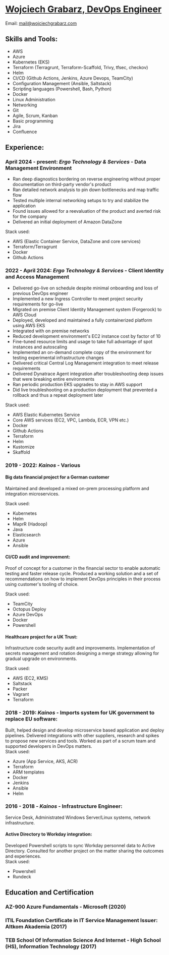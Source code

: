 # [Wojciech Grabarz, DevOps Engineer](./Wojciech-Grabarz-DevOps-Engineer-CV.pdf)
Email: mail@wojciechgrabarz.com
## Skills and Tools:
- AWS
- Azure  
- Kubernetes (EKS)
- Terraform (Terragrunt, Terraform-Scaffold, Trivy, tfsec, checkov)
- Helm
- CI/CD (Github Actions, Jenkins, Azure Devops, TeamCity)
- Configuration Management (Ansible, Saltstack)
- Scripting languages (Powershell, Bash, Python)  
- Docker
- Linux Administration
- Networking
- Git
- Agile, Scrum, Kanban
- Basic programming
- Jira 
- Confluence  

## Experience:  

### April 2024 - present: **_Ergo Technology & Services_**  - Data Management Environment
- Ran deep diagnostics bordering on reverse engineering without proper documentation on third-party vendor's product   
- Ran detailed network analysis to pin down bottlenecks and map traffic flow
- Tested multiple internal networking setups to try and stabilize the application  
- Found issues allowed for a reevaluation of the product and averted risk for the company  
- Delivered an initial deployment of Amazon DataZone  

Stack used:  
- AWS (Elastic Container Service, DataZone and core services)  
- Terraform/Terragrunt  
- Docker
- Github Actions  

### 2022 - April 2024: **_Ergo Technology & Services_** - Client Identity and Access Management
- Delivered go-live on schedule despite minimal onboarding and loss of previous DevOps engineer  
- Implemented a new Ingress Controller to meet project security requirements for go-live
- Migrated on premise Client Identity Management system (Forgerock) to AWS Cloud  
- Deployed, developed and maintained a fully containerized platform using AWS EKS  
- Integrated with on premise networks
- Reduced development environment's EC2 instance cost by factor of 10
- Fine-tuned resource limits and usage to take full advantage of spot instances and autoscaling  
- Implemented an on-demand complete copy of the environment for testing experimental infrastructure changes    
- Delivered critical Central Log Management integration to meet release requirements     
- Delivered Dynatrace Agent integration after troubleshooting deep issues that were breaking entire environments  
- Ran periodic production EKS upgrades to stay in AWS support
- Did live troubleshooting on a production deployment that prevented a rollback and thus a repeat deployment later  
  
Stack used:  
- AWS Elastic Kubernetes Service  
- Core AWS services (EC2, VPC, Lambda, ECR, VPN etc.)  
- Docker  
- Github Actions  
- Terraform   
- Helm  
- Kustomize  
- Skaffold  
  
### 2019 - 2022: **_Kainos_** - Various  
  
#### Big data financial project for a German customer  
Maintained and developed a mixed on-prem processing platform and integration microservices.  

Stack used:
- Kubernetes
- Helm
- MaprR (Hadoop)
- Java
- Elasticsearch
- Azure
- Ansible

#### CI/CD audit and improvement:
Proof of concept for a customer in the financial sector to enable automatic testing and faster release cycle. Produced a working solution and a set of recommendations on how to implement DevOps principles in their process using customer's tooling of choice.  

Stack used: 
- TeamCity
- Octopus Deploy 
- Azure DevOps
- Docker
- Powershell

#### Healthcare project for a UK Trust: 
Infrastructure code security audit and improvements. Implementation of secrets management and rotation designing a merge strategy allowing for gradual upgrade on environments. 

Stack used:
- AWS (EC2, KMS)
- Saltstack
- Packer
- Vagrant
- Terraform

### 2018 - 2019:  **_Kainos_** - Imports system for UK government to replace EU software:
Built, helped design and develop microservice based application and deploy pipelines. Delivered integrations with other suppliers, research and spikes to propose new services and tools. Worked as part of a scrum team and supported developers in DevOps matters.  
Stack used: 
- Azure (App Service, AKS, ACR)
- Terraform
- ARM templates
- Docker
- Jenkins
- Ansible
- Helm  

### 2016 - 2018 - **_Kainos_** - Infrastructure Engineer:  
Service Desk, Administrated Windows Server/Linux systems, network infrastructure.  

#### Active Directory to Workday integration:  
Developed Powershell scripts to sync Workday personnel data to Active Directory. Consulted for another project on the matter sharing the outcomes and experiences.  
Stack used:
- Powershell
- Rundeck

## Education and Certification 
### AZ-900 Azure Fundamentals - Microsoft (2020)  
### ITIL Foundation Certificate in IT Service Management Issuer: Altkom Akademia (2017)  
### TEB School Of Information Science And Internet - High School (HS), Information Technology (2017)
